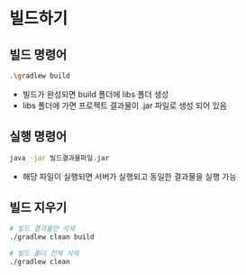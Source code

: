 # 빌드하기

## 빌드 명령어

```bash
.\gradlew build
```

- 빌드가 완성되면 build 폴더에 libs 폴더 생성
- libs 폴더에 가면 프로젝트 결과물이 .jar 파일로 생성 되어 있음

## 실행 명령어

```bash
java -jar 빌드결과물파일.jar
```

- 해당 파일이 실행되면 서버가 실행되고 동일한 결과물을 실행 가능

## 빌드 지우기

```bash
# 빌드 결과물만 삭제
./gradlew clean build

# 빌드 폴더 전체 삭제
./gradlew clean 
```

